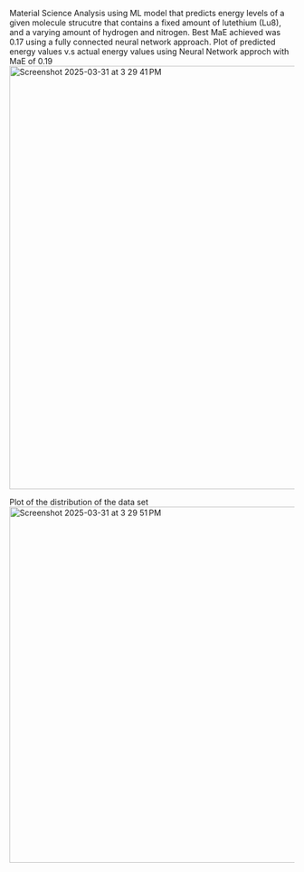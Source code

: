 Material Science Analysis using ML model that predicts energy levels of a given molecule strucutre that contains a fixed amount of lutethium (Lu8), and a varying amount of hydrogen and nitrogen. Best MaE achieved was 0.17 using a fully connected neural network approach. 
Plot of predicted energy values v.s actual energy values using Neural Network approch with MaE of 0.19
<img width="748" alt="Screenshot 2025-03-31 at 3 29 41 PM" src="https://github.com/user-attachments/assets/9b13a898-1c74-4b68-9072-d8be31172da6" />

Plot of the distribution of the data set
<img width="629" alt="Screenshot 2025-03-31 at 3 29 51 PM" src="https://github.com/user-attachments/assets/e331e16d-3095-4a37-b087-cfbb09430d40" />

